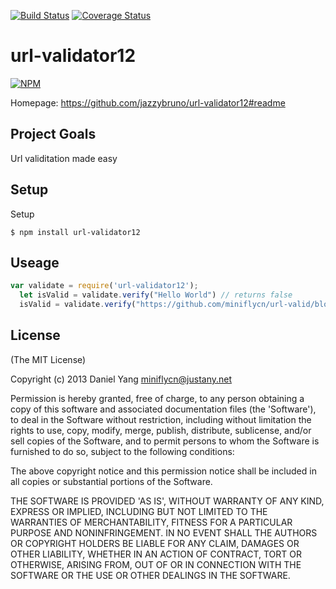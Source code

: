 [![Build Status](https://travis-ci.org/miniflycn/url-validator12.png?branch=master)](https://travis-ci.org/miniflycn/url-validator12)
[![Coverage Status](https://coveralls.io/repos/miniflycn/url-validator12/badge.png?branch=master)](https://coveralls.io/r/miniflycn/url-validator12?branch=master)

# url-validator12

[![NPM](https://nodei.co/npm/url-validator12.png)](https://npmjs.org/package/url-validator12)

Homepage: https://github.com/jazzybruno/url-validator12#readme

## Project Goals
Url validitation made easy 

## Setup
Setup

    $ npm install url-validator12

## Useage

```js
var validate = require('url-validator12');
  let isValid = validate.verify("Hello World") // returns false
  isValid = validate.verify("https://github.com/miniflycn/url-valid/blob/master/README.md?plain=1") // returns true
```

## License
(The MIT License)

Copyright (c) 2013 Daniel Yang <miniflycn@justany.net>

Permission is hereby granted, free of charge, to any person obtaining a copy of this software and associated documentation files (the 'Software'), to deal in the Software without restriction, including without limitation the rights to use, copy, modify, merge, publish, distribute, sublicense, and/or sell copies of the Software, and to permit persons to whom the Software is furnished to do so, subject to the following conditions:

The above copyright notice and this permission notice shall be included in all copies or substantial portions of the Software.

THE SOFTWARE IS PROVIDED 'AS IS', WITHOUT WARRANTY OF ANY KIND, EXPRESS OR IMPLIED, INCLUDING BUT NOT LIMITED TO THE WARRANTIES OF MERCHANTABILITY, FITNESS FOR A PARTICULAR PURPOSE AND NONINFRINGEMENT. IN NO EVENT SHALL THE AUTHORS OR COPYRIGHT HOLDERS BE LIABLE FOR ANY CLAIM, DAMAGES OR OTHER LIABILITY, WHETHER IN AN ACTION OF CONTRACT, TORT OR OTHERWISE, ARISING FROM, OUT OF OR IN CONNECTION WITH THE SOFTWARE OR THE USE OR OTHER DEALINGS IN THE SOFTWARE.
